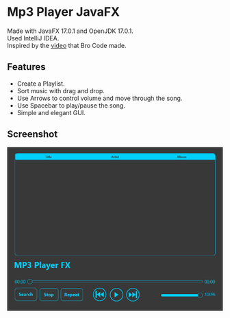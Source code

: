 # Mp3 Player JavaFX

Made with JavaFX 17.0.1 and OpenJDK 17.0.1. <br/>
Used IntelliJ IDEA. <br/>
Inspired by the [video](https://www.youtube.com/watch?v=-D2OIekCKes) that Bro Code made.

## Features
- Create a Playlist.
- Sort music with drag and drop.
- Use Arrows to control volume and move through the song.
- Use Spacebar to play/pause the song.
- Simple and elegant GUI.

## Screenshot
![Screenshot](./screenshot.PNG)
